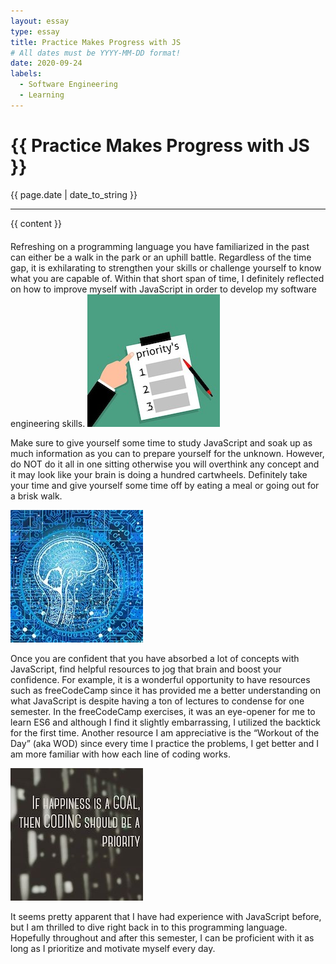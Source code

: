 ```yaml
---
layout: essay
type: essay
title: Practice Makes Progress with JS
# All dates must be YYYY-MM-DD format!
date: 2020-09-24
labels:
  - Software Engineering
  - Learning
---
```

<div style="margin-top: 20px; margin-bottom: 20px" class="ui text container">
  <h1>{{ Practice Makes Progress with JS }}</h1>
  <span class="date">{{ page.date | date_to_string }}</span>
  <hr>
  {{ content }}
</div>
Refreshing on a programming language you have familiarized in the past can either be a walk in the park or an uphill battle.  Regardless of the time gap, it is exhilarating to strengthen your skills or challenge yourself to know what you are capable of.  Within that short span of time, I definitely reflected on how to improve myself with JavaScript in order to develop my software engineering skills.

<img src="../images/priority.jpg">

Make sure to give yourself some time to study JavaScript and soak up as much information as you can to prepare yourself for the unknown.  However, do NOT do it all in one sitting otherwise you will overthink any concept and it may look like your brain is doing a hundred cartwheels.  Definitely take your time and give yourself some time off by eating a meal or going out for a brisk walk.

<img src="../images/brain.jpg">

Once you are confident that you have absorbed a lot of concepts with JavaScript, find helpful resources to jog that brain and boost your confidence.  For example, it is a wonderful opportunity to have resources such as freeCodeCamp since it has provided me a better understanding on what JavaScript is despite having a ton of lectures to condense for one semester.  In the freeCodeCamp exercises, it was an eye-opener for me to learn ES6 and although I find it slightly embarrassing, I utilized the backtick for the first time.  Another resource I am appreciative is the “Workout of the Day” (aka WOD) since every time I practice the problems, I get better and I am more familiar with how each line of coding works.

<img src="../images/priority2.jpg">

It seems pretty apparent that I have had experience with JavaScript before, but I am thrilled to dive right back in to this programming language.  Hopefully throughout and after this semester, I can be proficient with it as long as I prioritize and motivate myself every day.
